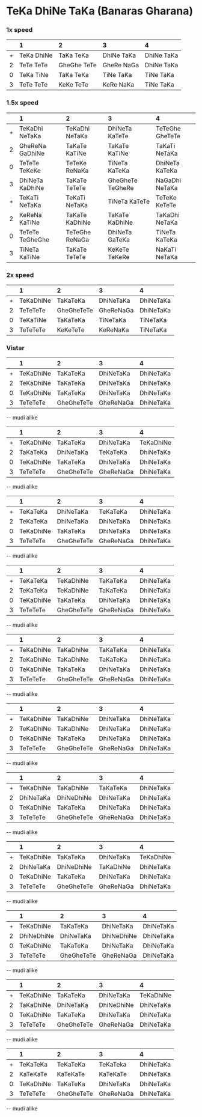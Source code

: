 # TeKa DhiNe TaKa (Banaras Gharana)

### 1x speed

| |1|2|3|4|
| :--- | :--- | :--- | :--- | :--- |
| + | TeKa DhiNe | TaKa TeKa | DhiNe TaKa | DhiNe TaKa  
| 2 | TeTe TeTe | GheGhe TeTe | GheRe NaGa | DhiNe TaKa  
| 0 | TeKa TiNe | TaKa TeKa | TiNe TaKa | TiNe TaKa  
| 3 | TeTe TeTe | KeKe TeTe | KeRe NaKa | TiNe TaKa  

### 1.5x speed

| |1|2|3|4|
| :--- | :--- | :--- | :--- | :--- |
| + | TeKaDhi NeTaKa | TeKaDhi NeTaKa | DhiNeTa KaTeTe | TeTeGhe GheTeTe  
| 2 | GheReNa GaDhiNe | TaKaTe KaTiNe | TaKaTe KaTiNe | TaKaTi NeTaKa  
| 0 | TeTeTe TeKeKe | TeTeKe ReNaKa | TiNeTa KaTeKa | DhiNeTa KaTeKa  
| 3 | DhiNeTa KaDhiNe | TaKaTe TeTeTe | GheGheTe TeGheRe | NaGaDhi NeTaKa  
| + | TeKaTi NeTaKa | TeKaTi NeTaKa | TiNeTa KaTeTe | TeTeKe KeTeTe  
| 2 | KeReNa KaTiNe | TaKaTe KaDhiNe | TaKaTe KaDhiNe | TaKaDhi NeTaKa  
| 0 | TeTeTe TeGheGhe | TeTeGhe ReNaGa | DhiNeTa GaTeKa | TiNeTa KaTeKa  
| 3 | TiNeTa KaTiNe | TaKaTe TeTeTe | KeKeTe TeKeRe | NaKaTi NeTaKa  

### 2x speed

| |1|2|3|4|
| :--- | :--- | :--- | :--- | :--- |
| + | TeKaDhiNe | TaKaTeKa | DhiNeTaKa | DhiNeTaKa  
| 2 | TeTeTeTe | GheGheTeTe | GheReNaGa | DhiNeTaKa  
| 0 | TeKaTiNe | TaKaTeKa | TiNeTaKa | TiNeTaKa  
| 3 | TeTeTeTe | KeKeTeTe | KeReNaKa | TiNeTaKa  

### Vistar

| |1|2|3|4|
| :--- | :--- | :--- | :--- | :--- |
| + | TeKaDhiNe | TaKaTeKa | DhiNeTaKa | DhiNeTaKa  
| 2 | TeKaDhiNe | TaKaTeKa | DhiNeTaKa | DhiNeTaKa  
| 0 | TeKaDhiNe | TaKaTeKa | DhiNeTaKa | DhiNeTaKa  
| 3 | TeTeTeTe | GheGheTeTe | GheReNaGa | DhiNeTaKa  

-- mudi alike  

| |1|2|3|4|
| :--- | :--- | :--- | :--- | :--- |
| + | TeKaDhiNe | TaKaTeKa | DhiNeTaKa | TeKaDhiNe  
| 2 | TaKaTeKa | DhiNeTaKa | TeKaTeKa | DhiNeTaKa  
| 0 | TeKaDhiNe | TaKaTeKa | DhiNeTaKa | DhiNeTaKa  
| 3 | TeTeTeTe | GheGheTeTe | GheReNaGa | DhiNeTaKa  

-- mudi alike

| |1|2|3|4|
| :--- | :--- | :--- | :--- | :--- |
| + | TeKaTeKa | DhiNeTaKa | TeKaTeKa | DhiNeTaKa  
| 2 | TeKaTeKa | DhiNeTaKa | DhiNeTaKa | DhiNeTaKa  
| 0 | TeKaDhiNe | TaKaTeKa | DhiNeTaKa | DhiNeTaKa  
| 3 | TeTeTeTe | GheGheTeTe | GheReNaGa | DhiNeTaKa  

-- mudi alike  

| |1|2|3|4|
| :--- | :--- | :--- | :--- | :--- |
| + | TeKaTeKa | TeKaDhiNe | TaKaTeKa | DhiNeTaKa  
| 2 | TeKaTeKa | TeKaDhiNe | TaKaTeKa | DhiNeTaKa  
| 0 | TeKaDhiNe | TaKaTeKa | DhiNeTaKa | DhiNeTaKa  
| 3 | TeTeTeTe | GheGheTeTe | GheReNaGa | DhiNeTaKa  

-- mudi alike

| |1|2|3|4|
| :--- | :--- | :--- | :--- | :--- |
| + | TeKaDhiNe | TaKaDhiNe | TaKaTeKa | DhiNeTaKa  
| 2 | TeKaDhiNe | TaKaDhiNe | TaKaTeKa | DhiNeTaKa  
| 0 | TeKaDhiNe | TaKaTeKa | DhiNeTaKa | DhiNeTaKa  
| 3 | TeTeTeTe | GheGheTeTe | GheReNaGa | DhiNeTaKa  

-- mudi alike  

| |1|2|3|4|
| :--- | :--- | :--- | :--- | :--- |
| + | TeKaDhiNe | TaKaDhiNe | DhiNeTaKa | DhiNeTaKa  
| 2 | TeKaDhiNe | TaKaDhiNe | DhiNeTaKa | DhiNeTaKa  
| 0 | TeKaDhiNe | TaKaTeKa | DhiNeTaKa | DhiNeTaKa  
| 3 | TeTeTeTe | GheGheTeTe | GheReNaGa | DhiNeTaKa  

-- mudi alike  

| |1|2|3|4|
| :--- | :--- | :--- | :--- | :--- |
| + | TeKaDhiNe | TaKaDhiNe | TaKaTeKa | DhiNeTaKa  
| 2 | DhiNeTaKa | DhiNeDhiNe| DhiNeTaKa | DhiNeTaKa  
| 0 | TeKaDhiNe | TaKaTeKa | DhiNeTaKa | DhiNeTaKa  
| 3 | TeTeTeTe | GheGheTeTe | GheReNaGa | DhiNeTaKa  

-- mudi alike  

| |1|2|3|4|
| :--- | :--- | :--- | :--- | :--- |
| + | TeKaDhiNe | TaKaTeKa | DhiNeTaKa | TeKaDhiNe  
| 2 | DhiNeTaKa | DhiNeDhiNe | TaKaDhiNe | DhiNeTaKa  
| 0 | TeKaDhiNe | TaKaTeKa | DhiNeTaKa | DhiNeTaKa  
| 3 | TeTeTeTe | GheGheTeTe | GheReNaGa | DhiNeTaKa  

-- mudi alike  

| |1|2|3|4|
| :--- | :--- | :--- | :--- | :--- |
| + | TeKaDhiNe | TaKaTeKa | DhiNeTaKa | DhiNeTaKa  
| 2 | DhiNeDhiNe | DhiNeTaKa | DhiNeDhiNe | DhiNeTaKa  
| 0 | TeKaDhiNe | TaKaTeKa | DhiNeTaKa | DhiNeTaKa  
| 3 | TeTeTeTe | GheGheTeTe | GheReNaGa | DhiNeTaKa  

-- mudi alike  

| |1|2|3|4|
| :--- | :--- | :--- | :--- | :--- |
| + | TeKaDhiNe | TaKaTeKa | DhiNeTaKa | TeKaDhiNe  
| 2 | TaKaDhiNe | DhiNeTaKa | DhiNeDhiNe | DhiNeTaKa  
| 0 | TeKaDhiNe | TaKaTeKa | DhiNeTaKa | DhiNeTaKa  
| 3 | TeTeTeTe | GheGheTeTe | GheReNaGa | DhiNeTaKa  

-- mudi alike  

| |1|2|3|4|
| :--- | :--- | :--- | :--- | :--- |
| + | TeKaTeKa | TeKaTeKa  | TeKaTeka | DhiNeTaKa  
| 2 | KaTeKaTe | KaTeKaTe  | KaTeKaTe | DhiNeTaKa   
| 0 | TeKaDhiNe | TaKaTeKa | DhiNeTaKa | DhiNeTaKa  
| 3 | TeTeTeTe | GheGheTeTe | GheReNaGa | DhiNeTaKa  

-- mudi alike  
